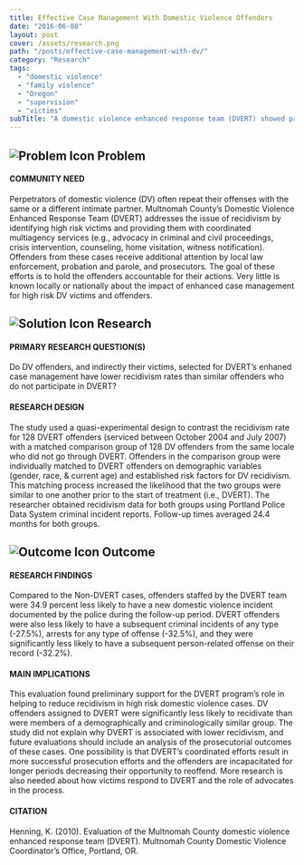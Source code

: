 ```yaml
---
title: Effective Case Management With Domestic Violence Offenders
date: "2016-06-08"
layout: post
cover: /assets/research.png
path: "/posts/effective-case-management-with-dv/"
category: "Research"
tags:
  - "domestic violence"
  - "family violence"
  - "Oregon"
  - "supervision"
  - "victims"
subTitle: "A domestic violence enhanced response team (DVERT) showed promising resultsin helping to reduce recidivism in high risk domestic violences cases"
---
```

## ![Problem Icon](https://github.com/google/material-design-icons/raw/master/alert/1x_web/ic_error_outline_black_48dp.png "Problem") Problem

#### COMMUNITY NEED

Perpetrators of domestic violence (DV) often repeat their offenses with the same or a different intimate partner. Multnomah County’s Domestic Violence Enhanced Response Team (DVERT) addresses the issue of recidivism by identifying high risk victims and providing them with coordinated multiagency services (e.g., advocacy in criminal and civil proceedings, crisis intervention, counseling, home visitation, witness notification). Offenders from these cases receive additional attention by local law enforcement, probation and parole, and prosecutors. The goal of these efforts is to hold the offenders accountable for their actions. Very little is known locally or nationally about the impact of enhanced case management for high risk DV victims and offenders.

## ![Solution Icon](https://github.com/google/material-design-icons/raw/master/action/1x_web/ic_lightbulb_outline_black_48dp.png "Solution") Research

#### PRIMARY RESEARCH QUESTION(S)

Do DV offenders, and indirectly their victims, selected for DVERT’s enhaned case management have lower recidivism rates than similar offenders who do not participate in DVERT?

#### RESEARCH DESIGN

The study used a quasi-experimental design to contrast the recidivism rate for 128 DVERT offenders (serviced between October 2004 and July 2007) with a matched comparison group of 128 DV offenders from the same locale who did not go through DVERT. Offenders in the comparison group were individually matched to DVERT offenders on demographic variables (gender, race, & current age) and established risk factors for DV recidivism. This matching process increased the likelihood that the two groups were similar to one another prior to the start of treatment (i.e., DVERT). The researcher obtained recidivism data for both groups using Portland Police Data System criminal incident reports. Follow-up times averaged 24.4 months for both groups.

## ![Outcome Icon](https://github.com/google/material-design-icons/raw/master/action/1x_web/ic_view_list_black_48dp.png "Outcome") Outcome

#### RESEARCH FINDINGS

Compared to the Non-DVERT cases, offenders staffed by the DVERT team were 34.9 percent less likely to have a new domestic violence incident documented by the police during the follow-up period. DVERT offenders were also less likely to have a subsequent criminal incidents of any type (-27.5%), arrests for any type of offense (-32.5%), and they were significantly less likely to have a subsequent person-related offense on their record (-32.2%).

#### MAIN IMPLICATIONS

This evaluation found preliminary support for the DVERT program’s role in helping to reduce recidivism in high risk domestic violence cases. DV offenders assigned to DVERT were significantly less likely to recidivate than were members of a demographically and criminologically similar group. The study did not explain why DVERT is associated with lower recidivism, and future evaluations should include an analysis of the prosecutorial outcomes of these cases. One possibility is that DVERT’s coordinated efforts result in more successful prosecution efforts and the offenders are incapacitated for longer periods decreasing their opportunity to reoffend. More research is also needed about how victims respond to DVERT and the role of advocates in the process.

#### CITATION

Henning, K. (2010). Evaluation of the Multnomah County domestic violence enhanced response team (DVERT). Multnomah County Domestic Violence Coordinator’s Office, Portland, OR.
